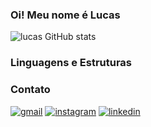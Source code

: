 ### Oi! Meu nome é Lucas
![lucas GitHub stats](https://github-readme-stats.vercel.app/api?username=lucas19fonseca&show_icons=true&theme=radical)

### Linguagens e Estruturas


### Contato
[![gmail](https://img.shields.io/badge/Gmail-D14836?style=for-the-badge&logo=gmail&logoColor=white
)](https://mail.google.com/mail/u/0/#inbox)
[![instagram](https://img.shields.io/badge/Instagram-E4405F?style=for-the-badge&logo=instagram&logoColor=white
)](https://www.instagram.com/lucax.af/)
[![linkedin](https://img.shields.io/badge/LinkedIn-0077B5?style=for-the-badge&logo=linkedin&logoColor=white
)](https://www.linkedin.com/in/lucas-andrade-5511022b3/)



